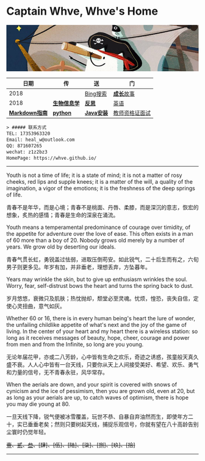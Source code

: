 # **Captain Whve, Whve's Home**   

![Captain](images/望远镜.jpg)

日期 | **传** | **送** | **门** 
---- | ---- | ---- |---
2018 |  | [Bing搜索](https://cn.bing.com/) | [**成长**故事](https://whve.github.io/a/storys)
2018 | [**生物信息学**](https://whve.github.io/a/bio/) | [**反思**](https://whve.github.io/a/note/) | [英语](https://whve.github.io/a/eng/)
[**Markdown指南**](https://whve.github.io/a/markdown/) | [**python**](https://whve.github.io/a/python/) | [**Java安装**](https://whve.github.io/a/Java/) | [教师资格证面试](https://whve.github.io/a/teacher)

```
> ##### 联系方式
TEL: 17353963320
Email: heal_w@outlook.com
QQ: 871607265
wechat: z1z2bz3
HomePage: https://whve.github.io/
```

***

Youth is not a time of life; it is a state of mind; it is not a matter of rosy cheeks, red lips and supple knees; it is a matter of the will, a quality of the imagination, a vigor of the emotions; it is the freshness of the deep springs of life.

青春不是年华，而是心境；青春不是桃面、丹唇、柔膝，而是深沉的意志，恢宏的想象，炙热的感情；青春是生命的深泉在涌流。

Youth means a temperamental predominance of courage over timidity, of the appetite for adventure over the love of ease. This often exists in a man of 60 more than a boy of 20. Nobody grows old merely by a number of years. We grow old by deserting our ideals.

青春气贯长虹，勇锐盖过怯弱，进取压倒苟安。如此锐气，二十后生而有之，六旬男子则更多见。年岁有加，并非垂老，理想丢弃，方坠暮年。

Years may wrinkle the skin, but to give up enthusiasm wrinkles the soul. Worry, fear, self-distrust bows the heart and turns the spring back to dust.

岁月悠悠，衰微只及肌肤；热忱抛却，颓堂必至灵魂。忧烦，惶恐，丧失自信，定使心灵扭曲，意气如灰。

Whether 60 or 16, there is in every human being's heart the lure of wonder, the unfailing childlike appetite of what's next and the joy of the game of living. In the center of your heart and my heart there is a wireless station: so long as it receives messages of beauty, hope, cheer, courage and power from men and from the Infinite, so long are you young.

无论年届花甲，亦或二八芳龄，心中皆有生命之欢乐，奇迹之诱惑，孩童般天真久盛不衰。人人心中皆有一台天线，只要你从天上人间接受美好、希望、欢乐、勇气和力量的信号，无不青春永驻，风华常存。

When the aerials are down, and your spirit is covered with snows of cynicism and the ice of pessimism, then you are grown old, even at 20, but as long as your aerials are up, to catch waves of optimism, there is hope you may die young at 80.

一旦天线下降，锐气便被冰雪覆盖，玩世不恭、自暴自弃油然而生，即使年方二十，实已垂垂老矣；然则只要树起天线，捕捉乐观信号，你就有望在八十高龄告别尘寰时仍觉年轻。


~~[壹](https://whve.github.io/a/mima/)、[贰](https://whve.github.io/a/storys/fbi)、[叁](https://github.com/getlantern/download)、[肆]、[伍]、[陆]、[柒]、[捌]、[玖]、[拾]~~

---
